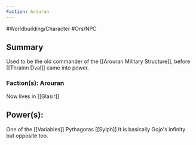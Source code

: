 ```yaml
---
Faction: Arouran
---
```

#Worldbuilding/Character #Ors/NPC 

## Summary

Used to be the old commander of the [[Arouran Military Structure]], before [[Thrainn Dval]] came into power. 

### Faction(s): Arouran

Now lives in [[Glasir]]



## Power(s):
One of the [[Variables]]
Pythagoras
[[Sylph]]
It is basically Gojo's infinity but opposite too. 
